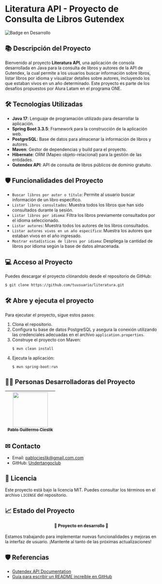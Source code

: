 # Literatura API - Proyecto de Consulta de Libros Gutendex

![Badge en Desarrollo](https://img.shields.io/badge/STATUS-EN%20DESARROLLO-green)

## 📚 Descripción del Proyecto

Bienvenido al proyecto **Literatura API**, una aplicación de consola desarrollada en Java para la consulta de libros y autores de la API de Gutendex, la cual permite a los usuarios buscar información sobre libros, listar libros por idioma y visualizar detalles sobre autores, incluyendo los que estaban vivos en un año determinado. Este proyecto es parte de los desafíos propuestos por Alura Latam en el programa ONE.

## 🛠️ Tecnologías Utilizadas

- **Java 17**: Lenguaje de programación utilizado para desarrollar la aplicación.
- **Spring Boot 3.3.5**: Framework para la construcción de la aplicación web.
- **PostgreSQL**: Base de datos para almacenar la información de libros y autores.
- **Maven**: Gestor de dependencias y build para el proyecto.
- **Hibernate**: ORM (Mapeo objeto-relacional) para la gestión de las entidades.
- **Gutendex API**: API de consulta de libros públicos de dominio gratuito.

## 🛡️ Funcionalidades del Proyecto

- `Buscar libros por autor o título`: Permite al usuario buscar información de un libro específico.
- `Listar libros consultados`: Muestra todos los libros que han sido consultados durante la sesión.
- `Listar libros por idioma`: Filtra los libros previamente consultados por el idioma seleccionado.
- `Listar autores`: Muestra todos los autores de los libros consultados.
- `Listar autores vivos en un año específico`: Muestra los autores que estaban vivos en el año ingresado.
- `Mostrar estadísticas de libros por idioma`: Despliega la cantidad de libros por idioma según la base de datos almacenada.

## 💻 Acceso al Proyecto

Puedes descargar el proyecto clónandolo desde el repositorio de GitHub:

```bash
$ git clone https://github.com/tuusuario/literatura.git
```

## 🛠️ Abre y ejecuta el proyecto

Para ejecutar el proyecto, sigue estos pasos:

1. Clona el repositorio.
2. Configura tu base de datos PostgreSQL y asegura la conexión utilizando las credenciales adecuadas en el archivo `application.properties`.
3. Construye el proyecto con Maven:
   ```bash
   $ mvn clean install
   ```
4. Ejecuta la aplicación:
   ```bash
   $ mvn spring-boot:run
   ```

## 👨‍💻 Personas Desarrolladoras del Proyecto

| [<img src="https://avatars.githubusercontent.com/u/37356058?v=4" width=115><br><sub>Pablo Guillermo Cieslik</sub>](https://github.com/tuusuario) |
| :---: |

## ✉ Contacto

- Email: pablocieslik@gmail.com.com
- GitHub: [Undertangoclub](https://github.com/undertangoclub)

## 📜 Licencia

Este proyecto está bajo la licencia MIT. Puedes consultar los términos en el archivo `LICENSE` del repositorio.

## 📈 Estado del Proyecto

<h4 align="center">🚧 Proyecto en desarrollo 🚧</h4>

Estamos trabajando para implementar nuevas funcionalidades y mejoras en la interfaz de usuario. ¡Mantente al tanto de las próximas actualizaciones!

## 🛡️ Referencias

- [Gutendex API Documentation](https://gutendex.com/docs/)
- [Guía para escribir un README increíble en GitHub](https://alura.com/blog/como-escribir-un-readme-increible)

